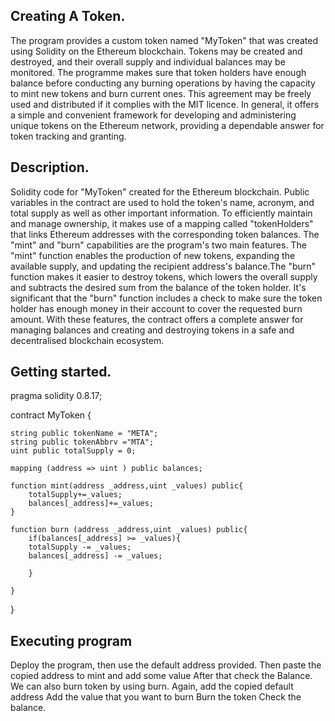 ## Creating A Token.

The program provides a custom token named "MyToken" that was created using Solidity on the Ethereum blockchain. Tokens may be created and destroyed, and their overall supply and individual balances may be monitored. The programme makes sure that token holders have enough balance before conducting any burning operations by having the capacity to mint new tokens and burn current ones. This agreement may be freely used and distributed if it complies with the MIT licence. In general, it offers a simple and convenient framework for developing and administering unique tokens on the Ethereum network, providing a dependable answer for token tracking and granting.


## Description.

Solidity code for "MyToken" created for the Ethereum blockchain. Public variables in the contract are used to hold the token's name, acronym, and total supply as well as other important information. To efficiently maintain and manage ownership, it makes use of a mapping called "tokenHolders" that links Ethereum addresses with the corresponding token balances. The "mint" and "burn" capabilities are the program's two main features. The "mint" function enables the production of new tokens, expanding the available supply, and updating the recipient address's balance.The "burn" function makes it easier to destroy tokens, which lowers the overall supply and subtracts the desired sum from the balance of the token holder. It's significant that the "burn" function includes a check to make sure the token holder has enough money in their account to cover the requested burn amount. With these features, the contract offers a complete answer for managing balances and creating and destroying tokens in a safe and decentralised blockchain ecosystem.


## Getting started.


pragma solidity 0.8.17;

contract MyToken {

    string public tokenName = "META";
    string public tokenAbbrv ="MTA";
    uint public totalSupply = 0;

    mapping (address => uint ) public balances;

    function mint(address _address,uint _values) public{
        totalSupply+=_values;
        balances[_address]+=_values;
    }

    function burn (address _address,uint _values) public{
        if(balances[_address] >= _values){
        totalSupply -= _values;
        balances[_address] -= _values;

        }
        
    }
}




## Executing program

Deploy the program, then use the default address provided. Then paste the copied address to mint and add some value After that check the Balance. We can also burn token by using burn. Again, add the copied default address Add the value that you want to burn Burn the token Check the balance.



